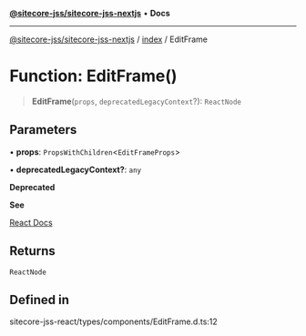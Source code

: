 [**@sitecore-jss/sitecore-jss-nextjs**](../../README.md) • **Docs**

***

[@sitecore-jss/sitecore-jss-nextjs](../../README.md) / [index](../README.md) / EditFrame

# Function: EditFrame()

> **EditFrame**(`props`, `deprecatedLegacyContext`?): `ReactNode`

## Parameters

• **props**: `PropsWithChildren`\<`EditFrameProps`\>

• **deprecatedLegacyContext?**: `any`

**Deprecated**

**See**

[React Docs](https://legacy.reactjs.org/docs/legacy-context.html#referencing-context-in-lifecycle-methods)

## Returns

`ReactNode`

## Defined in

sitecore-jss-react/types/components/EditFrame.d.ts:12
